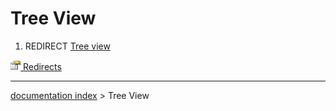 # Tree View
1.  REDIRECT [Tree view](Tree_view.md)



[<img src="images/Property.png" style="width:16px"> Redirects](Category_Redirects.md)

---
[documentation index](../README.md) > Tree View

